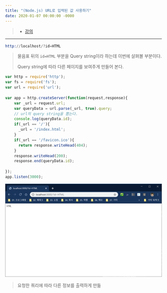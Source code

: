 ```yaml
---
title: "(Node.js) URL로 입력된 값 사용하기"
date: 2020-01-07 00:00:00 -0000
---
```


> * [강의](https://opentutorials.org/course/3332/21046)

---

```s
http://localhost/?id=HTML
```

> 물음표 뒤의 `id=HTML` 부분을 Query string이라 하는데 이번에 살펴볼 부분이다.
>
> Query string에 따라 다른 페이지를 보여주게 만들어 본다.

```js
var http = require('http');
var fs = require('fs');
var url = require('url');
 
var app = http.createServer(function(request,response){
    var _url = request.url;
    var queryData = url.parse(_url, true).query;
    // url의 query string을 뽑는다.
    console.log(queryData.id);
    if(_url == '/'){
      _url = '/index.html';
    }
    if(_url == '/favicon.ico'){
      return response.writeHead(404);
    }
    response.writeHead(200);
    response.end(queryData.id);
 
});
app.listen(3000);
```

![](/file/image/Nodejs-7_image.png)

> 요청한 쿼리에 따라 다른 정보를 출력하게 만듦